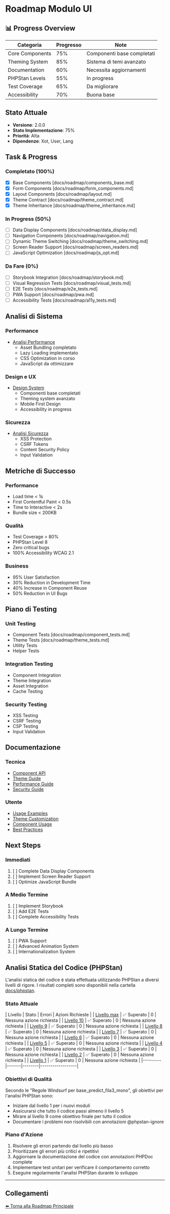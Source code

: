 # Roadmap Modulo UI

## 📊 Progress Overview
| Categoria | Progresso | Note |
|-----------|-----------|------|
| Core Components | 75% | Componenti base completati |
| Theming System | 85% | Sistema di temi avanzato |
| Documentation | 60% | Necessita aggiornamenti |
| PHPStan Levels | 55% | In progress |
| Test Coverage | 65% | Da migliorare |
| Accessibility | 70% | Buona base |

## Stato Attuale
- **Versione**: 2.0.0
- **Stato Implementazione**: 75%
- **Priorità**: Alta
- **Dipendenze**: Xot, User, Lang

## Task & Progress

### Completato (100%)
- [x] Base Components [docs/roadmap/components_base.md]
- [x] Form Components [docs/roadmap/form_components.md]
- [x] Layout Components [docs/roadmap/layout.md]
- [x] Theme Contract [docs/roadmap/theme_contract.md]
- [x] Theme Inheritance [docs/roadmap/theme_inheritance.md]

### In Progress (50%)
- [ ] Data Display Components [docs/roadmap/data_display.md]
- [ ] Navigation Components [docs/roadmap/navigation.md]
- [ ] Dynamic Theme Switching [docs/roadmap/theme_switching.md]
- [ ] Screen Reader Support [docs/roadmap/screen_readers.md]
- [ ] JavaScript Optimization [docs/roadmap/js_opt.md]

### Da Fare (0%)
- [ ] Storybook Integration [docs/roadmap/storybook.md]
- [ ] Visual Regression Tests [docs/roadmap/visual_tests.md]
- [ ] E2E Tests [docs/roadmap/e2e_tests.md]
- [ ] PWA Support [docs/roadmap/pwa.md]
- [ ] Accessibility Tests [docs/roadmap/a11y_tests.md]

## Analisi di Sistema

### Performance
- [Analisi Performance](roadmap/performance.md)
  - Asset Bundling completato
  - Lazy Loading implementato
  - CSS Optimization in corso
  - JavaScript da ottimizzare

### Design e UX
- [Design System](roadmap/design_ux.md)
  - Componenti base completati
  - Theming system avanzato
  - Mobile First Design
  - Accessibility in progress

### Sicurezza
- [Analisi Sicurezza](roadmap/sicurezza.md)
  - XSS Protection
  - CSRF Tokens
  - Content Security Policy
  - Input Validation

## Metriche di Successo

### Performance
- Load time < 1s
- First Contentful Paint < 0.5s
- Time to Interactive < 2s
- Bundle size < 200KB

### Qualità
- Test Coverage > 80%
- PHPStan Level 8
- Zero critical bugs
- 100% Accessibility WCAG 2.1

### Business
- 95% User Satisfaction
- 30% Reduction in Development Time
- 40% Increase in Component Reuse
- 50% Reduction in UI Bugs

## Piano di Testing

### Unit Testing
- Component Tests [docs/roadmap/component_tests.md]
- Theme Tests [docs/roadmap/theme_tests.md]
- Utility Tests
- Helper Tests

### Integration Testing
- Component Integration
- Theme Integration
- Asset Integration
- Cache Testing

### Security Testing
- XSS Testing
- CSRF Testing
- CSP Testing
- Input Validation

## Documentazione

### Tecnica
- [Component API](roadmap/component_api.md)
- [Theme Guide](roadmap/theme_guide.md)
- [Performance Guide](roadmap/performance_guide.md)
- [Security Guide](roadmap/security_guide.md)

### Utente
- [Usage Examples](roadmap/examples.md)
- [Theme Customization](roadmap/theme_customization.md)
- [Component Usage](roadmap/component_usage.md)
- [Best Practices](roadmap/best_practices.md)

## Next Steps

### Immediati
1. [ ] Complete Data Display Components
2. [ ] Implement Screen Reader Support
3. [ ] Optimize JavaScript Bundle

### A Medio Termine
1. [ ] Implement Storybook
2. [ ] Add E2E Tests
3. [ ] Complete Accessibility Tests

### A Lungo Termine
1. [ ] PWA Support
2. [ ] Advanced Animation System
3. [ ] Internationalization System 

## Analisi Statica del Codice (PHPStan)

L'analisi statica del codice è stata effettuata utilizzando PHPStan a diversi livelli di rigore.
I risultati completi sono disponibili nella cartella [docs/phpstan](phpstan/).

### Stato Attuale
| Livello | Stato | Errori | Azioni Richieste |
| [Livello max](phpstan/level_max.md) | ✅ Superato | 0 | Nessuna azione richiesta |
| [Livello 10](phpstan/level_10.md) | ✅ Superato | 0 | Nessuna azione richiesta |
| [Livello 9](phpstan/level_9.md) | ✅ Superato | 0 | Nessuna azione richiesta |
| [Livello 8](phpstan/level_8.md) | ✅ Superato | 0 | Nessuna azione richiesta |
| [Livello 7](phpstan/level_7.md) | ✅ Superato | 0 | Nessuna azione richiesta |
| [Livello 6](phpstan/level_6.md) | ✅ Superato | 0 | Nessuna azione richiesta |
| [Livello 5](phpstan/level_5.md) | ✅ Superato | 0 | Nessuna azione richiesta |
| [Livello 4](phpstan/level_4.md) | ✅ Superato | 0 | Nessuna azione richiesta |
| [Livello 3](phpstan/level_3.md) | ✅ Superato | 0 | Nessuna azione richiesta |
| [Livello 2](phpstan/level_2.md) | ✅ Superato | 0 | Nessuna azione richiesta |
| [Livello 1](phpstan/level_1.md) | ✅ Superato | 0 | Nessuna azione richiesta |
|---------|-------|--------|------------------|

### Obiettivi di Qualità

Secondo le "Regole Windsurf per base_predict_fila3_mono", gli obiettivi per l'analisi PHPStan sono:

- Iniziare dal livello 1 per i nuovi moduli
- Assicurarsi che tutto il codice passi almeno il livello 5
- Mirare al livello 9 come obiettivo finale per tutto il codice
- Documentare i problemi non risolvibili con annotazioni @phpstan-ignore

### Piano d'Azione

1. Risolvere gli errori partendo dal livello più basso
2. Prioritizzare gli errori più critici e ripetitivi
3. Aggiornare la documentazione del codice con annotazioni PHPDoc complete
4. Implementare test unitari per verificare il comportamento corretto
5. Eseguire regolarmente l'analisi PHPStan durante lo sviluppo

---

## Collegamenti

[⬅️ Torna alla Roadmap Principale](/docs/roadmap.md)

